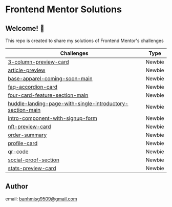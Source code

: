 # Frontend Mentor Solutions

## Welcome! 👋

This repo is created to share my solutions of Frontend Mentor's challenges

| Challenges                          | Type   |
| ----------------------------------- | ------ |
| [3-column-preview-card](https://banhmisg9509.github.io/frontendmentor-sol/3-column-preview-card-component-main/) | Newbie |
| [article-preview](https://banhmisg9509.github.io/frontendmentor-sol/article-preview-component-main/) | Newbie |
| [base-apparel-coming-soon-main](https://banhmisg9509.github.io/frontendmentor-sol/base-apparel-coming-soon-main/) | Newbie |
| [faq-accordion-card](https://banhmisg9509.github.io/frontendmentor-sol/faq-accordion-card-main/) | Newbie |
| [four-card-feature-section-main](https://banhmisg9509.github.io/frontendmentor-sol/four-card-feature-section-main/) | Newbie |
| [huddle-landing-page-with-single-introductory-section-main](https://banhmisg9509.github.io/frontendmentor-sol/huddle-landing-page-with-single-introductory-section-main/) | Newbie |
| [intro-component-with-signup-form](https://banhmisg9509.github.io/frontendmentor-sol/intro-component-with-signup-form-main/) | Newbie |
| [nft-preview-card](https://banhmisg9509.github.io/frontendmentor-sol/nft-preview-card-component-main/)      | Newbie |
| [order-summary](https://banhmisg9509.github.io/frontendmentor-sol/order-summary-component-main/)    | Newbie |
| [profile-card](https://banhmisg9509.github.io/frontendmentor-sol/profile-card-component-main/)     | Newbie |
| [qr-code](https://banhmisg9509.github.io/frontendmentor-sol/qr-code-component-main/)          | Newbie |
| [social-proof-section](https://banhmisg9509.github.io/frontendmentor-sol/social-proof-section-main/)          | Newbie |
| [stats-preview-card](https://banhmisg9509.github.io/frontendmentor-sol/stats-preview-card-component-main/)          | Newbie |

## Author

email: banhmisg9509@gmail.com
